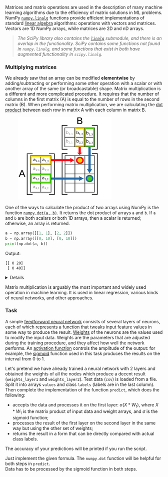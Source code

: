 

Matrices and matrix operations are used in the description of many machine learning algorithms due
to the efficiency of matrix solutions in ML problems.
NumPy [`numpy.linalg`](https://numpy.org/doc/stable/reference/routines.linalg.html)
functions provide efficient implementations of standard [linear algebra](https://en.wikipedia.org/wiki/Linear_algebra) algorithms:
operations with vectors and matrices. Vectors are 1D NumPy arrays, while matrices are 2D and nD arrays.

> <i>The SciPy library also contains the [`linalg`](https://docs.scipy.org/doc/scipy/reference/reference/linalg.html#module-scipy.linalg) 
> submodule, and there is an overlap in the functionality. SciPy contains some functions not found in `numpy.linalg`, and
> some functions that exist in both have augmented functionality in `scipy.linalg`.</i>

### Multiplying matrices

We already saw that an array can be modified **elementwise** by adding/subtracting or performing some other 
operation with a scalar or with another array of the same (or broadcastable) shape.
Matrix multiplication is a different and more complicated procedure.
It requires that the number of columns in the first matrix (A) is equal to the number of rows in the second matrix (B).
When performing matrix multiplication, we are calculating the [dot product](https://en.wikipedia.org/wiki/Dot_product) 
between each row in matrix A with each column in matrix B.

<figure>
  <img src="img.png" alt="dot" style="width:300px">
</figure>

One of the ways to calculate the product of two arrays using NumPy is the function [`numpy.dot(a, b)`](https://numpy.org/doc/stable/reference/generated/numpy.dot.html#numpy.dot).
It returns the dot product of arrays `a` and `b`. If `a` and `b` are both scalars or both 1D arrays, then 
a scalar is returned; otherwise, an array is returned. 

```python
a = np.array([[1, 1], [2, 2]])
b = np.array([[0, 10], [0, 10]])
print(np.dot(a, b))
```
Output:
```text
[[ 0 20]
 [ 0 40]]
```

<details>

There's also the [`numpy.matmul(a, b)`](https://numpy.org/doc/stable/reference/generated/numpy.matmul.html)
function (shorthand: `@`). `matmul` differs from `dot` in two important ways:

- Multiplication by scalars is not allowed.
- Stacks of matrices are broadcast together as if the matrices were elements (the methods behave differently when passed 3D or higher dimensional arrays, see the methods' docs for details).

For 2D arrays, the behavior is the same:
```python
a = np.array([[1, 1], [2, 2]])
b = np.array([[0, 10], [0, 10]])
print(a @ b)
```
Output:
```text
[[ 0 20]
 [ 0 40]]
```
</details>

Matrix multiplication is arguably the most important and widely used operation in machine learning.
It is used in linear regression, various kinds of neural networks, and other approaches.

### Task
A simple [feedforward neural network](https://en.wikipedia.org/wiki/Feedforward_neural_network)
consists of several layers of neurons, each of which represents a function that tweaks
input feature values in some way to produce the result. [Weights](https://en.wikipedia.org/wiki/Weighting) of the neurons are the values used to modify the
input data. Weights are the parameters that are adjusted during the training procedure, and they affect how well
the network performs. An [activation function](https://en.wikipedia.org/wiki/Activation_function) controls the amplitude of the output:
for example, the [sigmoid](https://en.wikipedia.org/wiki/Logistic_function) function used in this task produces the results on the interval from 0 to 1.

Let's pretend we have already trained a neural network with 2 layers and obtained
the weights of all the nodes which produce a decent result (`weights_layer1` and `weights_layer2`).
Test data (`csv`) is loaded from a file. Split it into arrays `values` and class `labels` (labels are in the last column).
Then complete the implementation of the function `predict`, which does the following:
- accepts the data and processes it on the first layer: $\sigma(X * W_1)$, where $X * W_1$ is the matrix product
of input data and weight arrays, and $\sigma$ is the sigmoid function;
- processes the result of the first layer on the second layer in the same way but using the other set of weights;
- returns the result in a form that can be directly compared with actual class labels.

The accuracy of your predictions will be printed if you run the script.

<div class="hint">Just implement the given formula. The <code>numpy.dot</code> function will be helpful for both steps in <code>predict</code>.</div>
<div class="hint">Data has to be processed by the sigmoid function in both steps.</div>